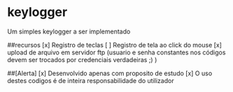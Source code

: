 # keylogger
Um simples keylogger a ser implementado

##recursos
[x] Registro de teclas
[ ] Registro de tela ao click do mouse
[x] upload de arquivo em servidor ftp (usuario e senha constantes nos códigos devem ser trocados por credenciais verdadeiras ;) )

##[Alerta]
[x] Desenvolvido apenas com proposito de estudo
[x] O uso destes codigos é de inteira responsabilidade do utilizador
